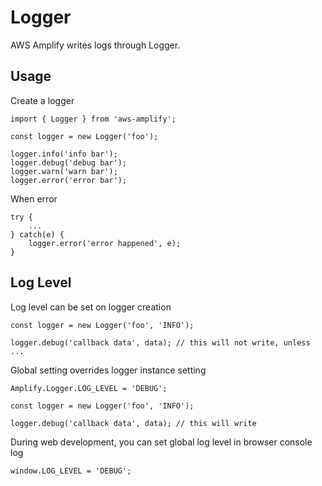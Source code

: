 # Logger

AWS Amplify writes logs through Logger.

## Usage

Create a logger
```
import { Logger } from 'aws-amplify';

const logger = new Logger('foo');

logger.info('info bar');
logger.debug('debug bar');
logger.warn('warn bar');
logger.error('error bar');
```

When error
```
try {
    ...
} catch(e) {
    logger.error('error happened', e);
}
```

## Log Level

Log level can be set on logger creation

```
const logger = new Logger('foo', 'INFO');

logger.debug('callback data', data); // this will not write, unless ...
```

Global setting overrides logger instance setting

```
Amplify.Logger.LOG_LEVEL = 'DEBUG';

const logger = new Logger('foo', 'INFO');

logger.debug('callback data', data); // this will write
```

During web development, you can set global log level in browser console log
```
window.LOG_LEVEL = 'DEBUG';
```

